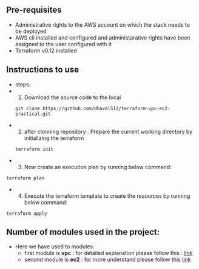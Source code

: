 ## Pre-requisites
 - Administrative rights to the AWS account on which the stack needs to be deployed
 - AWS cli  installed and configured and administarative rights have been assigned to the user configured with it
 - Terraform v0.12 installed
 ## Instructions to use
 - steps:
 - 1. Download the source code to the local
   ``` 
   git clone https://github.com/dhaval512/terraform-vpc-ec2-practical.git
   ```
 - 2. after clonning repository .  Prepare the current working directory by initializing the terraform
   ``` 
   terraform init 
   ```
 - 3. Now create an execution plan by running below command:
  ``` 
  terraform plan 
  ```
 - 4. Execute the terraform template to create the resources by running below command:
 ```
terraform apply
```
## Number of modules used in the project:
- Here we have used to modules:
    - first module is **vpc** : for detailed explanation please follow this :  [link](https://github.com/sparth510/terraform_vpc_ec2_webserver/blob/main/network/README.md)
    - second module is **ec2** : for more understand please follow this [link](https://github.com/sparth510/terraform_vpc_ec2_webserver/blob/main/ec2/README.md)